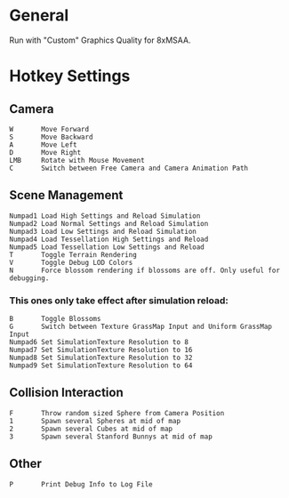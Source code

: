# General
Run with "Custom" Graphics Quality for 8xMSAA.

# Hotkey Settings
## Camera
	W		Move Forward
	S		Move Backward
	A		Move Left
	D		Move Right
	LMB		Rotate with Mouse Movement
	C 		Switch between Free Camera and Camera Animation Path

## Scene Management
	Numpad1	Load High Settings and Reload Simulation
	Numpad2	Load Normal Settings and Reload Simulation
	Numpad3	Load Low Settings and Reload Simulation
	Numpad4	Load Tessellation High Settings and Reload 
	Numpad5	Load Tessellation Low Settings and Reload 
	T 		Toggle Terrain Rendering
	V		Toggle Debug LOD Colors
	N 		Force blossom rendering if blossoms are off. Only useful for debugging.
	
### This ones only take effect after simulation reload:
	B 		Toggle Blossoms
	G 		Switch between Texture GrassMap Input and Uniform GrassMap Input
	Numpad6 Set SimulationTexture Resolution to 8
	Numpad7 Set SimulationTexture Resolution to 16
	Numpad8 Set SimulationTexture Resolution to 32
	Numpad9 Set SimulationTexture Resolution to 64

## Collision Interaction
	F 		Throw random sized Sphere from Camera Position
	1		Spawn several Spheres at mid of map
	2		Spawn several Cubes at mid of map
	3		Spawn several Stanford Bunnys at mid of map

## Other
	P 		Print Debug Info to Log File